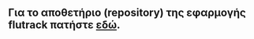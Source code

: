 ## Για το αποθετήριο (repository) της εφαρμογής flutrack πατήστε [εδώ](https://github.com/flutrack/Flutrack.org_webapp_source_code).
